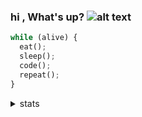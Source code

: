 ### hi , What's up?       ![alt text](https://im7.ezgif.com/tmp/ezgif-7-a25a81b3ac09.gif "Logo Title Text 1"  )
  
  ```python
while (alive) {
    eat();
    sleep();
    code();
    repeat();
}
```
<details>
<summary>stats</summary>
<br>
  
[![Top Langs](https://github-readme-stats.vercel.app/api/top-langs/?username=XOOLE)](https://github.com/anuraghazra/github-readme-stats)


</details>
